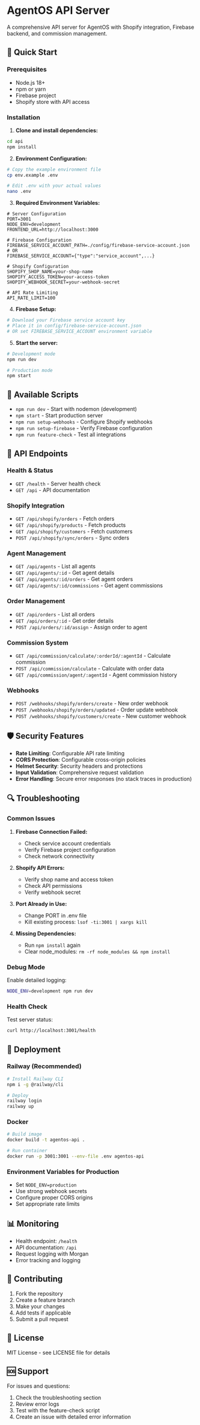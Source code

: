 # AgentOS API Server

A comprehensive API server for AgentOS with Shopify integration, Firebase backend, and commission management.

## 🚀 Quick Start

### Prerequisites
- Node.js 18+ 
- npm or yarn
- Firebase project
- Shopify store with API access

### Installation

1. **Clone and install dependencies:**
```bash
cd api
npm install
```

2. **Environment Configuration:**
```bash
# Copy the example environment file
cp env.example .env

# Edit .env with your actual values
nano .env
```

3. **Required Environment Variables:**
```env
# Server Configuration
PORT=3001
NODE_ENV=development
FRONTEND_URL=http://localhost:3000

# Firebase Configuration
FIREBASE_SERVICE_ACCOUNT_PATH=./config/firebase-service-account.json
# OR
FIREBASE_SERVICE_ACCOUNT={"type":"service_account",...}

# Shopify Configuration
SHOPIFY_SHOP_NAME=your-shop-name
SHOPIFY_ACCESS_TOKEN=your-access-token
SHOPIFY_WEBHOOK_SECRET=your-webhook-secret

# API Rate Limiting
API_RATE_LIMIT=100
```

4. **Firebase Setup:**
```bash
# Download your Firebase service account key
# Place it in config/firebase-service-account.json
# OR set FIREBASE_SERVICE_ACCOUNT environment variable
```

5. **Start the server:**
```bash
# Development mode
npm run dev

# Production mode
npm start
```

## 🔧 Available Scripts

- `npm run dev` - Start with nodemon (development)
- `npm start` - Start production server
- `npm run setup-webhooks` - Configure Shopify webhooks
- `npm run setup-firebase` - Verify Firebase configuration
- `npm run feature-check` - Test all integrations

## 📡 API Endpoints

### Health & Status
- `GET /health` - Server health check
- `GET /api` - API documentation

### Shopify Integration
- `GET /api/shopify/orders` - Fetch orders
- `GET /api/shopify/products` - Fetch products
- `GET /api/shopify/customers` - Fetch customers
- `POST /api/shopify/sync/orders` - Sync orders

### Agent Management
- `GET /api/agents` - List all agents
- `GET /api/agents/:id` - Get agent details
- `GET /api/agents/:id/orders` - Get agent orders
- `GET /api/agents/:id/commissions` - Get agent commissions

### Order Management
- `GET /api/orders` - List all orders
- `GET /api/orders/:id` - Get order details
- `POST /api/orders/:id/assign` - Assign order to agent

### Commission System
- `GET /api/commission/calculate/:orderId/:agentId` - Calculate commission
- `POST /api/commission/calculate` - Calculate with order data
- `GET /api/commission/agent/:agentId` - Agent commission history

### Webhooks
- `POST /webhooks/shopify/orders/create` - New order webhook
- `POST /webhooks/shopify/orders/updated` - Order update webhook
- `POST /webhooks/shopify/customers/create` - New customer webhook

## 🛡️ Security Features

- **Rate Limiting**: Configurable API rate limiting
- **CORS Protection**: Configurable cross-origin policies
- **Helmet Security**: Security headers and protections
- **Input Validation**: Comprehensive request validation
- **Error Handling**: Secure error responses (no stack traces in production)

## 🔍 Troubleshooting

### Common Issues

1. **Firebase Connection Failed:**
   - Check service account credentials
   - Verify Firebase project configuration
   - Check network connectivity

2. **Shopify API Errors:**
   - Verify shop name and access token
   - Check API permissions
   - Verify webhook secret

3. **Port Already in Use:**
   - Change PORT in .env file
   - Kill existing process: `lsof -ti:3001 | xargs kill`

4. **Missing Dependencies:**
   - Run `npm install` again
   - Clear node_modules: `rm -rf node_modules && npm install`

### Debug Mode

Enable detailed logging:
```bash
NODE_ENV=development npm run dev
```

### Health Check

Test server status:
```bash
curl http://localhost:3001/health
```

## 🚀 Deployment

### Railway (Recommended)
```bash
# Install Railway CLI
npm i -g @railway/cli

# Deploy
railway login
railway up
```

### Docker
```bash
# Build image
docker build -t agentos-api .

# Run container
docker run -p 3001:3001 --env-file .env agentos-api
```

### Environment Variables for Production
- Set `NODE_ENV=production`
- Use strong webhook secrets
- Configure proper CORS origins
- Set appropriate rate limits

## 📊 Monitoring

- Health endpoint: `/health`
- API documentation: `/api`
- Request logging with Morgan
- Error tracking and logging

## 🤝 Contributing

1. Fork the repository
2. Create a feature branch
3. Make your changes
4. Add tests if applicable
5. Submit a pull request

## 📄 License

MIT License - see LICENSE file for details

## 🆘 Support

For issues and questions:
1. Check the troubleshooting section
2. Review error logs
3. Test with the feature-check script
4. Create an issue with detailed error information
